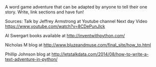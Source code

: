 A word game adventure that can be adapted by anyone to tell their one story.
Write, link sections and have fun!

Sources:
Talk by Jeffrey Armstrong at Youtube channel Next day Video
https://www.youtube.com/watch?v=8CDePunJlck

Al Swergart books available at
http://inventwithpython.com/

Nicholas M blog at
http://www.bluzeandmuse.com/final_site/how_to.html

Phillip Johnson blog at
http://letstalkdata.com/2014/08/how-to-write-a-text-adventure-in-python/